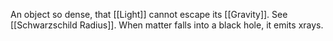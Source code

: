 An object so dense, that [[Light]] cannot escape its [[Gravity]]. See [[Schwarzschild Radius]].
When matter falls into a black hole, it emits xrays.


